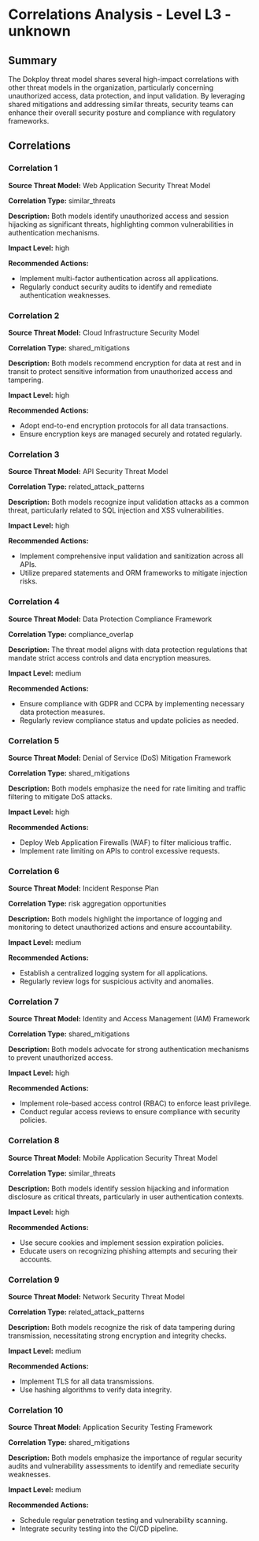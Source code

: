 # Correlations Analysis - Level L3 - unknown

## Summary

The Dokploy threat model shares several high-impact correlations with other threat models in the organization, particularly concerning unauthorized access, data protection, and input validation. By leveraging shared mitigations and addressing similar threats, security teams can enhance their overall security posture and compliance with regulatory frameworks.

## Correlations

### Correlation 1

**Source Threat Model:** Web Application Security Threat Model

**Correlation Type:** similar_threats

**Description:** Both models identify unauthorized access and session hijacking as significant threats, highlighting common vulnerabilities in authentication mechanisms.

**Impact Level:** high

**Recommended Actions:**
- Implement multi-factor authentication across all applications.
- Regularly conduct security audits to identify and remediate authentication weaknesses.

### Correlation 2

**Source Threat Model:** Cloud Infrastructure Security Model

**Correlation Type:** shared_mitigations

**Description:** Both models recommend encryption for data at rest and in transit to protect sensitive information from unauthorized access and tampering.

**Impact Level:** high

**Recommended Actions:**
- Adopt end-to-end encryption protocols for all data transactions.
- Ensure encryption keys are managed securely and rotated regularly.

### Correlation 3

**Source Threat Model:** API Security Threat Model

**Correlation Type:** related_attack_patterns

**Description:** Both models recognize input validation attacks as a common threat, particularly related to SQL injection and XSS vulnerabilities.

**Impact Level:** high

**Recommended Actions:**
- Implement comprehensive input validation and sanitization across all APIs.
- Utilize prepared statements and ORM frameworks to mitigate injection risks.

### Correlation 4

**Source Threat Model:** Data Protection Compliance Framework

**Correlation Type:** compliance_overlap

**Description:** The threat model aligns with data protection regulations that mandate strict access controls and data encryption measures.

**Impact Level:** medium

**Recommended Actions:**
- Ensure compliance with GDPR and CCPA by implementing necessary data protection measures.
- Regularly review compliance status and update policies as needed.

### Correlation 5

**Source Threat Model:** Denial of Service (DoS) Mitigation Framework

**Correlation Type:** shared_mitigations

**Description:** Both models emphasize the need for rate limiting and traffic filtering to mitigate DoS attacks.

**Impact Level:** high

**Recommended Actions:**
- Deploy Web Application Firewalls (WAF) to filter malicious traffic.
- Implement rate limiting on APIs to control excessive requests.

### Correlation 6

**Source Threat Model:** Incident Response Plan

**Correlation Type:** risk aggregation opportunities

**Description:** Both models highlight the importance of logging and monitoring to detect unauthorized actions and ensure accountability.

**Impact Level:** medium

**Recommended Actions:**
- Establish a centralized logging system for all applications.
- Regularly review logs for suspicious activity and anomalies.

### Correlation 7

**Source Threat Model:** Identity and Access Management (IAM) Framework

**Correlation Type:** shared_mitigations

**Description:** Both models advocate for strong authentication mechanisms to prevent unauthorized access.

**Impact Level:** high

**Recommended Actions:**
- Implement role-based access control (RBAC) to enforce least privilege.
- Conduct regular access reviews to ensure compliance with security policies.

### Correlation 8

**Source Threat Model:** Mobile Application Security Threat Model

**Correlation Type:** similar_threats

**Description:** Both models identify session hijacking and information disclosure as critical threats, particularly in user authentication contexts.

**Impact Level:** high

**Recommended Actions:**
- Use secure cookies and implement session expiration policies.
- Educate users on recognizing phishing attempts and securing their accounts.

### Correlation 9

**Source Threat Model:** Network Security Threat Model

**Correlation Type:** related_attack_patterns

**Description:** Both models recognize the risk of data tampering during transmission, necessitating strong encryption and integrity checks.

**Impact Level:** medium

**Recommended Actions:**
- Implement TLS for all data transmissions.
- Use hashing algorithms to verify data integrity.

### Correlation 10

**Source Threat Model:** Application Security Testing Framework

**Correlation Type:** shared_mitigations

**Description:** Both models emphasize the importance of regular security audits and vulnerability assessments to identify and remediate security weaknesses.

**Impact Level:** medium

**Recommended Actions:**
- Schedule regular penetration testing and vulnerability scanning.
- Integrate security testing into the CI/CD pipeline.

